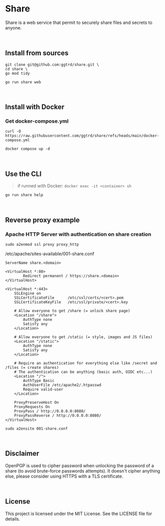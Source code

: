 # Share

Share is a web service that permit to securely share files and secrets to anyone.

<br>

## Install from sources
```
git clone git@github.com:ggtrd/share.git \
cd share \
go mod tidy
```
```
go run share web
```

<br>

## Install with Docker

### Get docker-compose.yml
```
curl -O https://raw.githubusercontent.com/ggtrd/share/refs/heads/main/docker-compose.yml
```

```
docker compose up -d
```

<br>

## Use the CLI

> if runned with Docker:
> ```docker exec -it <container> sh```

```
go run share help
```

<br>

## Reverse proxy example

### Apache HTTP Server with authentication on share creation
```sudo a2enmod ssl proxy proxy_http```

/etc/apache/sites-available/001-share.conf
```
ServerName share.<domain>

<VirtualHost *:80>
        Redirect permanent / https://share.<domain>
</VirtualHost>

<VirtualHost *:443>
	SSLEngine on
	SSLCertificateFile      /etc/ssl/certs/<cert>.pem
	SSLCertificateKeyFile   /etc/ssl/private/<cert>.key

	# Allow everyone to get /share (= unlock share page)
	<Location "/share">
		AuthType none
		Satisfy any
	</Location>

	# Allow everyone to get /static (= style, images and JS files)
	<Location "/static">
		AuthType none
		Satisfy any
	</Location>

	# Require an authentication for everything else like /secret and /files (= create shares)
	# The authentication can be anything (basic auth, OIDC etc...)
	<Location "/">
		AuthType Basic
		AuthUserFile /etc/apache2/.htpasswd
		Require valid-user
	</Location>

	ProxyPreserveHost On
	ProxyRequests On
	ProxyPass / http://0.0.0.0:8080/
	ProxyPassReverse / http://0.0.0.0:8080/
</VirtualHost>
```

```sudo a2ensite 001-share.conf```

<br>

## Disclaimer
OpenPGP is used to cipher password when unlocking the password of a share (to avoid brute-force passwords attempts). It doesn't cipher anything else, please consider using HTTPS with a TLS certificate.

<br>

## License
This project is licensed under the MIT License. See the LICENSE file for details.

